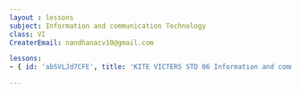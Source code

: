 ```yaml
--- 
layout : lessons 
subject: Information and communication Technology
class: VI
CreaterEmail: nandhanacv10@gmail.com

lessons: 
- { id: 'abSVLJd7CFE', title: 'KITE VICTERS STD 06 Information and communication Technology  Class 01(First Bell-ഫസ്റ്റ് ബെല്‍)' }

--- 
```

